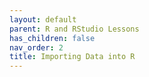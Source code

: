 ```yaml
---
layout: default
parent: R and RStudio Lessons
has_children: false
nav_order: 2
title: Importing Data into R
---
```



